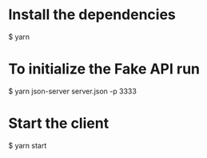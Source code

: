 
# Install the dependencies
$ yarn

# To initialize the Fake API run
$ yarn json-server server.json -p 3333

# Start the client
$ yarn start

```